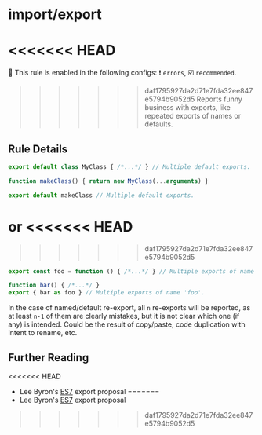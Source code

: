# import/export

<<<<<<< HEAD
=======
💼 This rule is enabled in the following configs: ❗ `errors`, ☑️ `recommended`.

<!-- end auto-generated rule header -->

>>>>>>> daf1795927da2d71e7fda32ee847e5794b9052d5
Reports funny business with exports, like repeated exports of names or defaults.

## Rule Details

```js
export default class MyClass { /*...*/ } // Multiple default exports.

function makeClass() { return new MyClass(...arguments) }

export default makeClass // Multiple default exports.
```

or
<<<<<<< HEAD
=======

>>>>>>> daf1795927da2d71e7fda32ee847e5794b9052d5
```js
export const foo = function () { /*...*/ } // Multiple exports of name 'foo'.

function bar() { /*...*/ }
export { bar as foo } // Multiple exports of name 'foo'.
```

In the case of named/default re-export, all `n` re-exports will be reported,
as at least `n-1` of them are clearly mistakes, but it is not clear which one
(if any) is intended. Could be the result of copy/paste, code duplication with
intent to rename, etc.

## Further Reading

<<<<<<< HEAD
- Lee Byron's [ES7] export proposal
=======
 - Lee Byron's [ES7] export proposal
>>>>>>> daf1795927da2d71e7fda32ee847e5794b9052d5

[ES7]: https://github.com/leebyron/ecmascript-more-export-from
